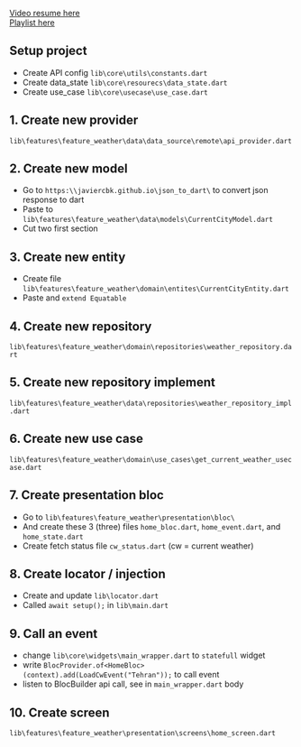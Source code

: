 [Video resume here](https://youtu.be/75KJryXxeV0?list=PLUvfjeBvMXmX0Z9MoKm5cZMAfGcoJdbXi&t=419)<br />
[Playlist here](https://www.youtube.com/playlist?list=PLUvfjeBvMXmX0Z9MoKm5cZMAfGcoJdbXi)

## Setup project

- Create API config `lib\core\utils\constants.dart`
- Create data_state `lib\core\resourecs\data_state.dart`
- Create use_case `lib\core\usecase\use_case.dart`

## 1. Create new provider

`lib\features\feature_weather\data\data_source\remote\api_provider.dart`

## 2. Create new model

- Go to `https:\\javiercbk.github.io\json_to_dart\` to convert json response to dart
- Paste to `lib\features\feature_weather\data\models\CurrentCityModel.dart`
- Cut two first section

## 3. Create new entity

- Create file `lib\features\feature_weather\domain\entites\CurrentCityEntity.dart`
- Paste and `extend Equatable`

## 4. Create new repository

`lib\features\feature_weather\domain\repositories\weather_repository.dart`

## 5. Create new repository implement

`lib\features\feature_weather\data\repositories\weather_repository_impl.dart`

## 6. Create new use case

`lib\features\feature_weather\domain\use_cases\get_current_weather_usecase.dart`

## 7. Create presentation bloc

- Go to `lib\features\feature_weather\presentation\bloc\`
- And create these 3 (three) files `home_bloc.dart`, `home_event.dart`, and `home_state.dart`
- Create fetch status file `cw_status.dart` (cw = current weather)

## 8. Create locator / injection

- Create and update `lib\locator.dart`
- Called `await setup();` in `lib\main.dart`

## 9. Call an event

- change `lib\core\widgets\main_wrapper.dart` to `statefull` widget
- write `BlocProvider.of<HomeBloc>(context).add(LoadCwEvent("Tehran"));` to call event
- listen to BlocBuilder api call, see in `main_wrapper.dart` body

## 10. Create screen

`lib\features\feature_weather\presentation\screens\home_screen.dart`

